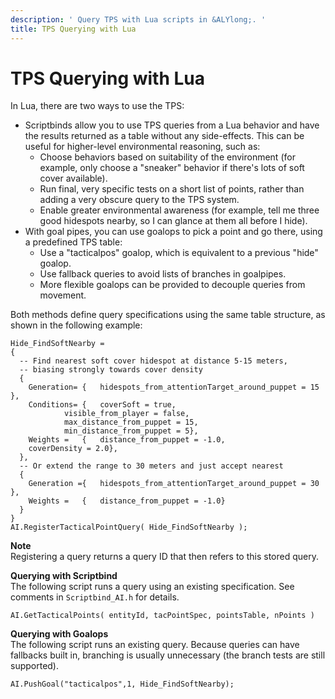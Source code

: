 ```yaml
---
description: ' Query TPS with Lua scripts in &ALYlong;. '
title: TPS Querying with Lua
---
```

# TPS Querying with Lua<a name="ai-tactical-point-lua-interface"></a>

In Lua, there are two ways to use the TPS: 
+ Scriptbinds allow you to use TPS queries from a Lua behavior and have the results returned as a table without any side\-effects\. This can be useful for higher\-level environmental reasoning, such as: 
  + Choose behaviors based on suitability of the environment \(for example, only choose a "sneaker" behavior if there's lots of soft cover available\)\.
  + Run final, very specific tests on a short list of points, rather than adding a very obscure query to the TPS system\.
  + Enable greater environmental awareness \(for example, tell me three good hidespots nearby, so I can glance at them all before I hide\)\.
+ With goal pipes, you can use goalops to pick a point and go there, using a predefined TPS table: 
  + Use a "tacticalpos" goalop, which is equivalent to a previous "hide" goalop\.
  + Use fallback queries to avoid lists of branches in goalpipes\.
  + More flexible goalops can be provided to decouple queries from movement\.

Both methods define query specifications using the same table structure, as shown in the following example:

```
Hide_FindSoftNearby =
{
  -- Find nearest soft cover hidespot at distance 5-15 meters,
  -- biasing strongly towards cover density
  {
    Generation= {   hidespots_from_attentionTarget_around_puppet = 15 },
    Conditions= {   coverSoft = true,
            visible_from_player = false,
            max_distance_from_puppet = 15,
            min_distance_from_puppet = 5},
    Weights =   {   distance_from_puppet = -1.0,
    coverDensity = 2.0},
  },
  -- Or extend the range to 30 meters and just accept nearest
  {
    Generation ={   hidespots_from_attentionTarget_around_puppet = 30 },
    Weights =   {   distance_from_puppet = -1.0}
  }
}
AI.RegisterTacticalPointQuery( Hide_FindSoftNearby );
```

**Note**  
Registering a query returns a query ID that then refers to this stored query\.

**Querying with Scriptbind**  
The following script runs a query using an existing specification\. See comments in `Scriptbind_AI.h` for details\.

```
AI.GetTacticalPoints( entityId, tacPointSpec, pointsTable, nPoints )
```

**Querying with Goalops**  
The following script runs an existing query\. Because queries can have fallbacks built in, branching is usually unnecessary \(the branch tests are still supported\)\.

```
AI.PushGoal("tacticalpos",1, Hide_FindSoftNearby);
```